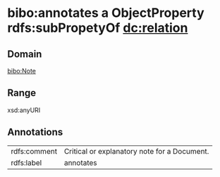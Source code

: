 # bibo:annotates a ObjectProperty rdfs:subPropetyOf [dc:relation](/dc/terms/relation)

## Domain

[bibo:Note](/ontology/bibo/Note)

## Range

xsd:anyURI

## Annotations

|||
|-----|-----|
|rdfs:comment|Critical or explanatory note for a Document.|
|rdfs:label|annotates|

